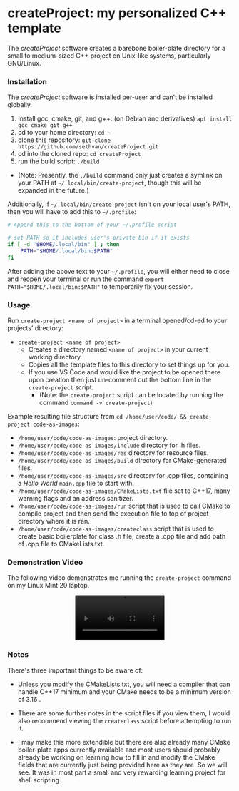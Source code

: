 # createProject: my personalized C++ template

The *createProject* software creates a barebone boiler-plate directory for a small to medium-sized C++ project on Unix-like systems, particularly GNU/Linux.

### Installation

The *createProject* software is installed per-user and can't be installed globally.

1. Install gcc, cmake, git, and g++: (on Debian and derivatives) `apt install gcc cmake git g++`
1. cd to your home directory: `cd ~`
2. clone this repository: `git clone https://github.com/sethvan/createProject.git`
3. cd into the cloned repo: `cd createProject`
4. run the build script: `./build`
  - (Note: Presently, the `./build` command only just creates a symlink on your PATH at `~/.local/bin/create-project`, though this will be expanded in the future.)

Additionally, if `~/.local/bin/create-project` isn't on your local user's PATH, then you will have to add this to `~/.profile`:

```sh
# Append this to the bottom of your ~/.profile script

# set PATH so it includes user's private bin if it exists
if [ -d "$HOME/.local/bin" ] ; then
    PATH="$HOME/.local/bin:$PATH"
fi
```

After adding the above text to your `~/.profile`, you will either need to close and reopen your terminal or run the command `export PATH="$HOME/.local/bin:$PATH"` to temporarily fix your session.

### Usage

Run `create-project <name of project>` in a terminal opened/cd-ed to your projects' directory:

- `create-project <name of project>`
  - Creates a directory named `<name of project>` in your current working directory.
  - Copies all the template files to this directory to set things up for you.
  - If you use VS Code and would like the project to be opened there upon creation then just un-comment out the bottom line in the `create-project` script.
    - (Note: the `create-project` script can be located by running the command `command -v create-project`)

Example resulting file structure from `cd /home/user/code/ && create-project code-as-images`:

- `/home/user/code/code-as-images`: project directory.
- `/home/user/code/code-as-images/include` directory for .h files.
- `/home/user/code/code-as-images/res` directory for resource files.
- `/home/user/code/code-as-images/build` directory for CMake-generated files.
- `/home/user/code/code-as-images/src` directory for .cpp files, containing a *Hello World* `main.cpp` file to start with.
- `/home/user/code/code-as-images/CMakeLists.txt` file set to C++17, many warning flags and an address sanitizer.
- `/home/user/code/code-as-images/run` script that is used to call CMake to compile project and then send the execution file to top of project directory where it is ran.
- `/home/user/code/code-as-images/createclass` script that is used to create basic boilerplate for class .h file, create a .cpp file and add path of .cpp file to CMakeLists.txt.


### Demonstration Video

The following video demonstrates me running the `create-project` command on my Linux Mint 20 laptop.

<div align="center">
    <video width="200" src="https://user-images.githubusercontent.com/78233173/206831297-c7798826-17fc-462f-a926-9490824f9977.mp4" />
</div>
  
### Notes

There's three important things to be aware of:

* Unless you modify the CMakeLists.txt, you will need a compiler that can handle C++17 minimum and your CMake needs to be a minimum version of 3.16 . 

* There are some further notes in the script files if you view them, I would also recommend viewing the `createclass` script before attempting to run it.  

* I may make this more extendible but there are also already many CMake boiler-plate apps currently available and most users should probably already be working on learning how to fill in and modify the CMake fields that are currently just being provided here as they are. So we will see. It was in most part
a small and very rewarding learning project for shell scripting.  



